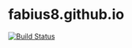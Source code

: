 # fabius8.github.io
[![Build Status](https://travis-ci.org/fabius8/fabius8.github.io.svg?branch=master)](https://travis-ci.org/fabius8/fabius8.github.io)
